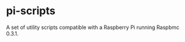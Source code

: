 pi-scripts
==========

A set of utility scripts compatible with a Raspberry Pi running Raspbmc 0.3.1.
